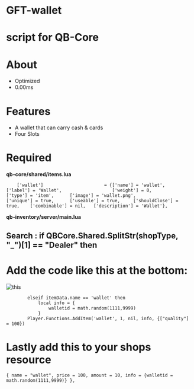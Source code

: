 # GFT-wallet 
# script for QB-Core

# About
- Optimized
- 0.00ms

# Features
- A wallet that can carry cash & cards
- Four Slots


# Required
**qb-core/shared/items.lua**
```
	['wallet']						 = {['name'] = 'wallet',						['label'] = 'Wallet',					['weight'] = 0,			['type'] = 'item',		['image'] = 'wallet.png', 				['unique'] = true,		['useable'] = true,		['shouldClose'] = true,	   ['combinable'] = nil,   ['description'] = 'Wallet'},
```

**qb-inventory/server/main.lua**

## Search : **if QBCore.Shared.SplitStr(shopType, "_")[1] == "Dealer" then**

# Add the code like this at the bottom:
![this](https://github.com/GitFutureTrunks/GFT-wallet/assets/145227152/d1f09d7e-5424-44a8-8ef0-58a603f79013)




```
		elseif itemData.name == 'wallet' then
			local info = {
				walletid = math.random(1111,9999)
			}
		Player.Functions.AddItem('wallet', 1, nil, info, {["quality"] = 100})
```

# Lastly add this to your shops resource
```
{ name = "wallet", price = 100, amount = 10, info = {walletid = math.random(1111,9999)} },
```
